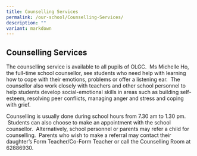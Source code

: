 ```yaml
---
title: Counselling Services
permalink: /our-school/Counselling-Services/
description: ""
variant: markdown
---
```

## Counselling Services

The counselling service is available to all pupils of OLGC.  Ms Michelle Ho, the full-time school counsellor, see students who need help with learning how to cope with their emotions, problems or offer a listening ear.  The counsellor also work closely with teachers and other school personnel to help students develop social-emotional skills in areas such as building self-esteem, resolving peer conflicts, managing anger and stress and coping with grief.

Counselling is usually done during school hours from 7.30 am to 1.30 pm.  Students can also choose to make an appointment with the school counsellor.  Alternatively, school personnel or parents may refer a child for counselling.  Parents who wish to make a referral may contact their daughter’s Form Teacher/Co-Form Teacher or call the Counselling Room at 62886930.